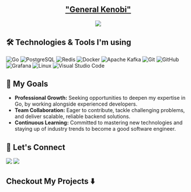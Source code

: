 <h2 align="center"><a href="https://youtu.be/frszEJb0aOo?t=4">"General Kenobi"</a></h2>
<p align="center">
  <a href="https://github.com/keenoobi"><img src="https://readme-typing-svg.herokuapp.com/?lines=Hello,%20World!%20👋;I'am%20a%20Golang%20Developer;Passionate%20about%20coding;Always%20learning%20new%20tech&font=Pacifico&center=true&width=650&height=120&color=00ADD8&vCenter=true&size=45%22"></a>
</p>

## 🛠️ Technologies & Tools I'm using

![Go](https://img.shields.io/badge/-Go-00ADD8?style=for-the-badge&logo=go&logoColor=white&style=plastic)
![PostgreSQL](https://img.shields.io/badge/-PostgreSQL-4169E1?style=for-the-badge&logo=postgresql&logoColor=white&style=plastic)
![Redis](https://img.shields.io/badge/-Redis-DC382D?style=for-the-badge&logo=redis&logoColor=white&style=plastic)
![Docker](https://img.shields.io/badge/-Docker-2496ED?style=for-the-badge&logo=docker&logoColor=white&style=plastic)
![Apache Kafka](https://img.shields.io/badge/-Kafka-231F20?style=for-the-badge&logo=apache-kafka&logoColor=white&style=plastic)
![Git](https://img.shields.io/badge/-Git-F05032?style=for-the-badge&logo=git&logoColor=white&style=plastic)
![GitHub](https://img.shields.io/badge/-GitHub-181717?style=for-the-badge&logo=github&logoColor=white&style=plastic)
![Grafana](https://img.shields.io/badge/Grafana-%23F46800.svg?style=for-the-badge&logo=grafana&logoColor=white&style=plastic)
![Linux](https://img.shields.io/badge/-Linux-FCC624?style=for-the-badge&logo=linux&logoColor=black&style=plastic)
![Visual Studio Code](https://img.shields.io/badge/-VS%20Code-007ACC?style=for-the-badge&logo=visual-studio-code&logoColor=white&style=plastic)

## 🎯 My Goals
- **Professional Growth:** Seeking opportunities to deepen my expertise in Go, by working alongside experienced developers.
- **Team Collaboration:** Eager to contribute, tackle challenging problems, and deliver scalable, reliable backend solutions.
- **Continuous Learning:** Committed to mastering new technologies and staying up of industry trends to become a good software engineer.


## 🤝 Let's Connect
<a href="mailto:koksharov.artem@gmail.com"><img src="https://img.shields.io/badge/Gmail-D14836?style=for-the-badge&logo=gmail&logoColor=white&style=plastic"></a>  <a href="https://t.me/artem_koksharov"><img src="https://img.shields.io/badge/Telegram-2CA5E0?style=for-the-badge&logo=telegram&logoColor=white&style=plastic"></a>

## Checkout My Projects :arrow_down:

<!---
keenoobi/keenoobi is a ✨ special ✨ repository because its `README.md` (this file) appears on your GitHub profile.
You can click the Preview link to take a look at your changes.
--->
